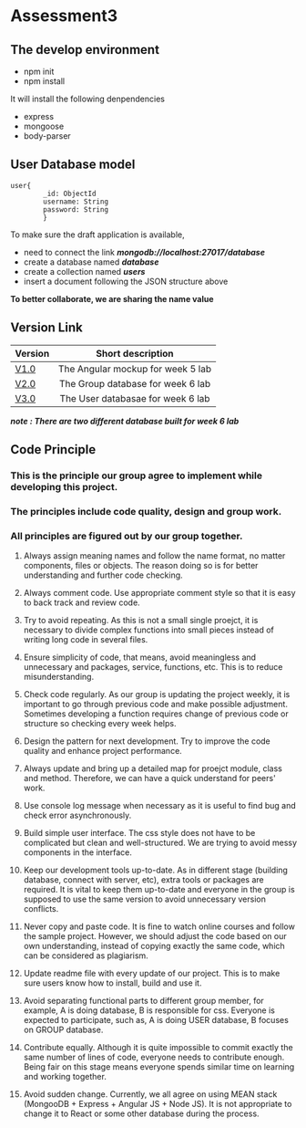 # Assessment3 #

## The develop environment ##
* npm init
* npm install 

It will install the following denpendencies
  * express
  * mongoose
  * body-parser

## User Database model ##
```
user{
        _id: ObjectId 
        username: String
        password: String
        }
```
To make sure the draft application is available,
 * need to connect the link ***mongodb://localhost:27017/database***
 * create a database named ***database***
 * create a collection named ***users***
 * insert a document following the JSON structure above
 
 **To better collaborate, we are sharing the name value**

## Version Link ##
| Version      | Short description |
| ------------- |:-------------:| 
|[V1.0](https://github.com/hongnangyanbily/assessment3/tree/1.0)| The Angular mockup for week 5 lab|
|[V2.0](https://github.com/hongnangyanbily/assessment3/tree/2.0)| The Group database for week 6 lab|
|[V3.0](https://github.com/hongnangyanbily/assessment3/tree/3.0)| The User databasae for week 6 lab|
***note : There are two different database built for week 6 lab***

## Code Principle
### This is the principle our group agree to implement while developing this project.
### The principles include code quality, design and group work.
### All principles are figured out by our group together.

1.  Always assign meaning names and follow the name format, no matter components, files or objects. The reason doing so is for better understanding and further code checking.

2.  Always comment code. Use appropriate comment style so that it is easy to back track and review code.

3.  Try to avoid repeating. As this is not a small single proejct, it is necessary to divide complex functions into small pieces instead of writing long code in several files.

4.  Ensure simplicity of code, that means, avoid meaningless and unnecessary and packages, service, functions, etc. This is to reduce misunderstanding.

5.  Check code regularly. As our group is updating the project weekly, it is important to go through previous code and make possible adjustment. Sometimes developing a function requires change of previous code or structure so checking every week helps.

6.  Design the pattern for next development. Try to improve the code quality and enhance project performance.

7.  Always update and bring up a detailed map for proejct module, class and method. Therefore, we can have a quick understand for peers' work.

8.  Use console log message when necessary as it is useful to find bug and check error asynchronously.

9.	Build simple user interface. The css style does not have to be complicated but clean and well-structured. We are trying to avoid messy components in the interface.

10. Keep our development tools up-to-date. As in different stage (building database, connect with server, etc), extra tools or packages are required. It is vital to keep them up-to-date and everyone in the group is supposed to use the same version to avoid unnecessary version conflicts.

11.	Never copy and paste code. It is fine to watch online courses and follow the sample project. However, we should adjust the code based on our own understanding, instead of copying exactly the same code, which can be considered as plagiarism.

12.	Update readme file with every update of our project. This is to make sure users know how to install, build and use it.

13.	Avoid separating functional parts to different group member, for example, A is doing database, B is responsible for css. Everyone is expected to participate, such as, A is doing USER database, B focuses on GROUP database.

14.	Contribute equally. Although it is quite impossible to commit exactly the same number of lines of code, everyone needs to contribute enough. Being fair on this stage means everyone spends similar time on learning and working together.

15.	Avoid sudden change. Currently, we all agree on using MEAN stack (MongooDB + Express + Angular JS + Node JS). It is not appropriate to change it to React or some other database during the process.

